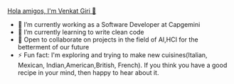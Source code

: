 [Hola amigos, I'm Venkat Giri 👋](https://images.unsplash.com/photo-1518770660439-4636190af475?ixlib=rb-1.2.1&ixid=eyJhcHBfaWQiOjEyMDd9&auto=format&fit=crop&w=1500&q=80)

<!--
**A-Venkat-Giri/A-Venkat-Giri** is a ✨ _special_ ✨ repository because its `README.md` (this file) appears on your GitHub profile.

Here are some ideas to get you started:
-->

- 🔭 I’m currently working as a Software Developer at Capgemini
- 🌱 I’m currently learning to write clean code
- 👯 Open to collaborate on projects in the field of AI,HCI for the betterment of our future
- ⚡ Fun fact: I'm exploring and trying to make new cuisines(Italian, Mexican, Indian,American,British, French).
                          If you think you have a good recipe in your mind, then happy to hear about it.
               


